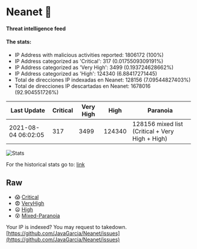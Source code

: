 # Neanet :hocho:
#### Threat intelligence feed
#### The stats:

- IP Address with malicious activities reported: 1806172 (100%)
- IP Address categorized as 'Critical':  317 (0.0175509309191%)
- IP Address categorized as 'Very High':  3499 (0.193724628662%)
- IP Address categorized as 'High':  124340 (6.88417271445)
- Total de direcciones IP indexadas en Neanet:  128156 (7.09544827403%)
- Total de direcciones IP descartadas en Neanet:  1678016 (92.904551726%)

| Last Update | Critical | Very High | High | Paranoia |
| --- | --- | --- | --- | --- |
| 2021-08-04 06:02:05 | 317 | 3499 | 124340 | 128156 mixed list (Critical + Very High + High)|

![Stats](https://docs.google.com/spreadsheets/d/e/2PACX-1vSnaNMIXVabIpDJjufMlzH7poXnshF3mgd8Is1g9ytUEzVsP5my4Trn8f-xkoLLQ38xpL3HtmUexLo6/pubchart?oid=501124687&format=image)

For the historical stats go to: [link](/stats.csv)
## Raw
- :scream: [Critical](https://raw.githubusercontent.com/JavaGarcia/Neanet/master/blacklists/neanet_critical.txt)
- :fearful: [VeryHigh](https://raw.githubusercontent.com/JavaGarcia/Neanet/master/blacklists/neanet_veryHigh.txtt)
- :frowning: [High](https://raw.githubusercontent.com/JavaGarcia/Neanet/master/blacklists/neanet_high.txt)
- :dizzy_face: [Mixed-Paranoia](https://raw.githubusercontent.com/JavaGarcia/Neanet/master/blacklists/neanet_all.txt)


Your IP is indexed? You may request to takedown. [https://github.com/JavaGarcia/Neanet/issues](https://github.com/JavaGarcia/Neanet/issues)




















































































































































































































































































































































































































































































































































































































































































































































































































































































































































































































































































































































































































































































































































































































































































































































































































































































































































































































































































































































































































































































































































































































































































































































































































































































































































































































































































































































































































































































































































































































































































































































































































































































































































































































































































































































































































































































































































































































































































































































































































































































































































































































































































































































































































































































































































































































































































































































































































































































































































































































































































































































































































































































































































































































































































































































































































































































































































































































































































































































































































































































































































































































































































































































































































































































































































































































































































































































































































































































































































































































































































































































































































































































































































































































































































































































































































































































































































































































































































































































































































































































































































































